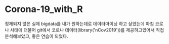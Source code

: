 # Corona-19_with_R
정제되지 않은 실제 bigdata를 내가 원하는데로 데이터마이닝 하고 싶었는데 마침 코로나 사태에 더불어 git에서 코로나 데이터(library('nCov2019'))를 제공하고있어서 직접 분석해보았고, 좋은 연습이 되었다.
